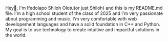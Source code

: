 Hey👋, I'm Ifedolapo Shiloh Olotu(or just Shiloh) and this is my README.md file.
I'm a high school student of the class of 2025 and I'm very passionate about programming and music.
I'm very comfortable with web developement languages and have a solid foundation in C++ and Python.
My goal is to use technology to create intuitive and impactful solutions in the world.

<!---
shiloholotu/shiloholotu is a ✨ special ✨ repository because its `README.md` (this file) appears on your GitHub profile.
You can click the Preview link to take a look at your changes.
--->
